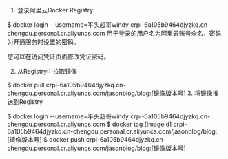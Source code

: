 1. 登录阿里云Docker Registry

$ docker login --username=平头超哥windy crpi-6a105b9464djyzkq.cn-chengdu.personal.cr.aliyuncs.com
用于登录的用户名为阿里云账号全名，密码为开通服务时设置的密码。

您可以在访问凭证页面修改凭证密码。

2. 从Registry中拉取镜像

$ docker pull crpi-6a105b9464djyzkq.cn-chengdu.personal.cr.aliyuncs.com/jasonblog/blog:[镜像版本号] 3. 将镜像推送到Registry

$ docker login --username=平头超哥windy crpi-6a105b9464djyzkq.cn-chengdu.personal.cr.aliyuncs.com
$ docker tag [ImageId] crpi-6a105b9464djyzkq.cn-chengdu.personal.cr.aliyuncs.com/jasonblog/blog:[镜像版本号]
$ docker push crpi-6a105b9464djyzkq.cn-chengdu.personal.cr.aliyuncs.com/jasonblog/blog:[镜像版本号]
